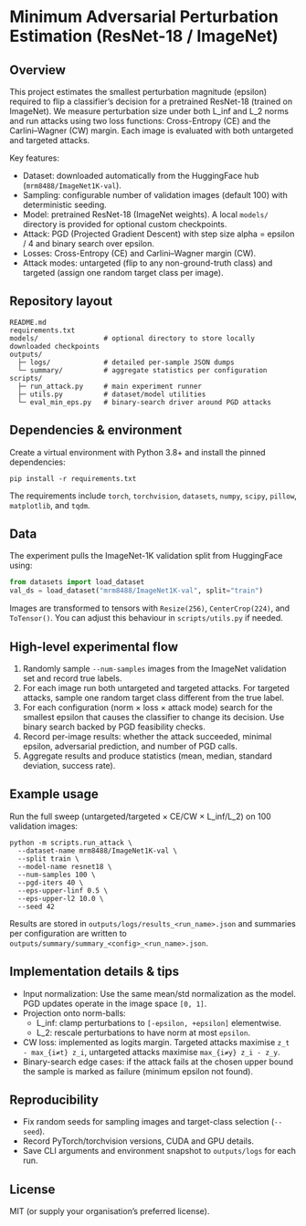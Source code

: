 # Minimum Adversarial Perturbation Estimation (ResNet-18 / ImageNet)

## Overview

This project estimates the smallest perturbation magnitude (epsilon) required to flip a classifier’s decision for a pretrained ResNet-18 (trained on ImageNet). We measure perturbation size under both L_inf and L_2 norms and run attacks using two loss functions: Cross-Entropy (CE) and the Carlini–Wagner (CW) margin. Each image is evaluated with both untargeted and targeted attacks.

Key features:

* Dataset: downloaded automatically from the HuggingFace hub (`mrm8488/ImageNet1K-val`).
* Sampling: configurable number of validation images (default 100) with deterministic seeding.
* Model: pretrained ResNet-18 (ImageNet weights). A local `models/` directory is provided for optional custom checkpoints.
* Attack: PGD (Projected Gradient Descent) with step size alpha = epsilon / 4 and binary search over epsilon.
* Losses: Cross-Entropy (CE) and Carlini–Wagner margin (CW).
* Attack modes: untargeted (flip to any non-ground-truth class) and targeted (assign one random target class per image).

## Repository layout

```
README.md
requirements.txt
models/                # optional directory to store locally downloaded checkpoints
outputs/
  ├─ logs/             # detailed per-sample JSON dumps
  └─ summary/          # aggregate statistics per configuration
scripts/
  ├─ run_attack.py     # main experiment runner
  ├─ utils.py          # dataset/model utilities
  └─ eval_min_eps.py   # binary-search driver around PGD attacks
```

## Dependencies & environment

Create a virtual environment with Python 3.8+ and install the pinned dependencies:

```
pip install -r requirements.txt
```

The requirements include `torch`, `torchvision`, `datasets`, `numpy`, `scipy`, `pillow`, `matplotlib`, and `tqdm`.

## Data

The experiment pulls the ImageNet-1K validation split from HuggingFace using:

```python
from datasets import load_dataset
val_ds = load_dataset("mrm8488/ImageNet1K-val", split="train")
```

Images are transformed to tensors with `Resize(256)`, `CenterCrop(224)`, and `ToTensor()`. You can adjust this behaviour in `scripts/utils.py` if needed.

## High-level experimental flow

1. Randomly sample `--num-samples` images from the ImageNet validation set and record true labels.
2. For each image run both untargeted and targeted attacks. For targeted attacks, sample one random target class different from the true label.
3. For each configuration (norm × loss × attack mode) search for the smallest epsilon that causes the classifier to change its decision. Use binary search backed by PGD feasibility checks.
4. Record per-image results: whether the attack succeeded, minimal epsilon, adversarial prediction, and number of PGD calls.
5. Aggregate results and produce statistics (mean, median, standard deviation, success rate).

## Example usage

Run the full sweep (untargeted/targeted × CE/CW × L_inf/L_2) on 100 validation images:

```
python -m scripts.run_attack \
  --dataset-name mrm8488/ImageNet1K-val \
  --split train \
  --model-name resnet18 \
  --num-samples 100 \
  --pgd-iters 40 \
  --eps-upper-linf 0.5 \
  --eps-upper-l2 10.0 \
  --seed 42
```

Results are stored in `outputs/logs/results_<run_name>.json` and summaries per configuration are written to `outputs/summary/summary_<config>_<run_name>.json`.

## Implementation details & tips

* Input normalization: Use the same mean/std normalization as the model. PGD updates operate in the image space `[0, 1]`.
* Projection onto norm-balls:
  * L_inf: clamp perturbations to `[-epsilon, +epsilon]` elementwise.
  * L_2: rescale perturbations to have norm at most `epsilon`.
* CW loss: implemented as logits margin. Targeted attacks maximise `z_t - max_{i≠t} z_i`, untargeted attacks maximise `max_{i≠y} z_i - z_y`.
* Binary-search edge cases: if the attack fails at the chosen upper bound the sample is marked as failure (minimum epsilon not found).

## Reproducibility

* Fix random seeds for sampling images and target-class selection (`--seed`).
* Record PyTorch/torchvision versions, CUDA and GPU details.
* Save CLI arguments and environment snapshot to `outputs/logs` for each run.

## License

MIT (or supply your organisation’s preferred license).
